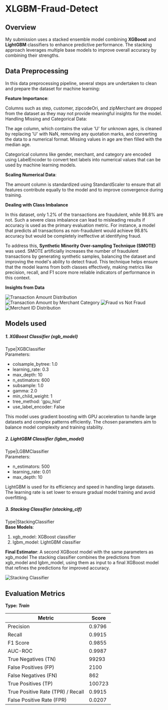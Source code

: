 # XLGBM-Fraud-Detect

## Overview

My submission uses a stacked ensemble model combining <strong>XGBoost</strong> and <strong>LightGBM</strong> classifiers to enhance predictive performance. The stacking approach leverages multiple base models to improve overall accuracy by combining their strengths.

## Data Preprocessing

In this data preprocessing pipeline, several steps are undertaken to clean and prepare the dataset for machine learning:

<strong>Feature Importance</strong>:

Columns such as step, customer, zipcodeOri, and zipMerchant are dropped from the dataset as they may not provide meaningful insights for the model.
Handling Missing and Categorical Data:

The age column, which contains the value 'U' for unknown ages, is cleaned by replacing 'U' with NaN, removing any quotation marks, and converting the data to a numerical format. Missing values in age are then filled with the median age.

Categorical columns like gender, merchant, and category are encoded using LabelEncoder to convert text labels into numerical values that can be used by machine learning models.

<strong>Scaling Numerical Data</strong>:

The amount column is standardized using StandardScaler to ensure that all features contribute equally to the model and to improve convergence during training.

<strong>Dealing with Class Imbalance</strong>

In this dataset, only 1.2% of the transactions are fraudulent, while 98.8% are not. Such a severe class imbalance can lead to misleading results if accuracy is used as the primary evaluation metric. For instance, a model that predicts all transactions as non-fraudulent would achieve 98.8% accuracy but would be completely ineffective at identifying fraud.

To address this, <strong>Synthetic Minority Over-sampling Technique (SMOTE)</strong> was used. SMOTE artificially increases the number of fraudulent transactions by generating synthetic samples, balancing the dataset and improving the model's ability to detect fraud. This technique helps ensure that the model learns from both classes effectively, making metrics like precision, recall, and F1 score more reliable indicators of performance in this context.

<strong>Insights from Data</strong>

![Transaction Amount Distribution](https://raw.githubusercontent.com/siddheshtv/hsbc-hackathon/main/image-1.png)
![Transaction Amount by Merchant Category](https://raw.githubusercontent.com/siddheshtv/hsbc-hackathon/main/image-2.png)
![Fraud vs Not Fraud](https://raw.githubusercontent.com/siddheshtv/hsbc-hackathon/main/image-3.png)
![Merchant ID Distribution](https://raw.githubusercontent.com/siddheshtv/hsbc-hackathon/main/image-4.png)

## Models used

##### 1. XGBoost Classifier (xgb_model)

Type|XGBClassifier
<br/>Parameters:

- colsample_bytree: 1.0
- learning_rate: 0.3
- max_depth: 10
- n_estimators: 600
- subsample: 1.0
- gamma: 2.0
- min_child_weight: 1
- tree_method: 'gpu_hist'
- use_label_encoder: False

This model uses gradient boosting with GPU acceleration to handle large datasets and complex patterns efficiently. The chosen parameters aim to balance model complexity and training stability.

##### 2. LightGBM Classifier (lgbm_model)

Type|LGBMClassifier
<br/>Parameters:

- n_estimators: 500
- learning_rate: 0.01
- max_depth: 10

LightGBM is used for its efficiency and speed in handling large datasets. The learning rate is set lower to ensure gradual model training and avoid overfitting.

##### 3. Stacking Classifier (stacking_clf)

Type|StackingClassifier
<br/><strong>Base Models</strong>:

1. xgb_model: XGBoost classifier
2. lgbm_model: LightGBM classifier

<strong>Final Estimator</strong>:
A second XGBoost model with the same parameters as xgb_model
The stacking classifier combines the predictions from xgb_model and lgbm_model, using them as input to a final XGBoost model that refines the predictions for improved accuracy.

![Stacking Classifier](https://raw.githubusercontent.com/siddheshtv/hsbc-hackathon/main/image.png)

## Evaluation Metrics

<strong>Type: <em>Train</em></strong>

| Metric                            | Score  |
| --------------------------------- | ------ |
| Precision                         | 0.9796 |
| Recall                            | 0.9915 |
| F1 Score                          | 0.9855 |
| AUC-ROC                           | 0.9987 |
| True Negatives (TN)               | 99293  |
| False Positives (FP)              | 2100   |
| False Negatives (FN)              | 862    |
| True Positives (TP)               | 100723 |
| True Positive Rate (TPR) / Recall | 0.9915 |
| False Positive Rate (FPR)         | 0.0207 |
